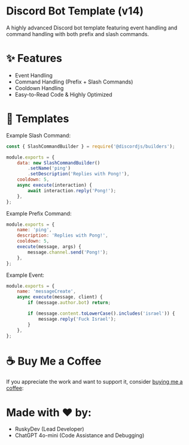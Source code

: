 # Discord Bot Template (v14)
A highly advanced Discord bot template featuring event handling and command handling with both prefix and slash commands.

# ✨ Features
- Event Handling
- Command Handling (Prefix + Slash Commands)
- Cooldown Handling
- Easy-to-Read Code & Highly Optimized

# 📃 Templates
Example Slash Command:
```js
const { SlashCommandBuilder } = require('@discordjs/builders');

module.exports = {
    data: new SlashCommandBuilder()
        .setName('ping')
        .setDescription('Replies with Pong!'),
    cooldown: 5,
    async execute(interaction) {
        await interaction.reply('Pong!');
    },
};
```
Example Prefix Command:
```js
module.exports = {
    name: 'ping',
    description: 'Replies with Pong!',
    cooldown: 5,
    execute(message, args) {
        message.channel.send('Pong!');
    },
};
```
Example Event:
```js
module.exports = {
    name: 'messageCreate',
    async execute(message, client) {
        if (message.author.bot) return;

        if (message.content.toLowerCase().includes('israel')) {
            message.reply('Fuck Israel');
        }
    },
};
```
# ☕ Buy Me a Coffee
If you appreciate the work and want to support it, consider [buying me a coffee](https://buymeacoffee.com/ruskydev):


# Made with ❤️ by:
- RuskyDev (Lead Developer)
- ChatGPT 4o-mini (Code Assistance and Debugging)



